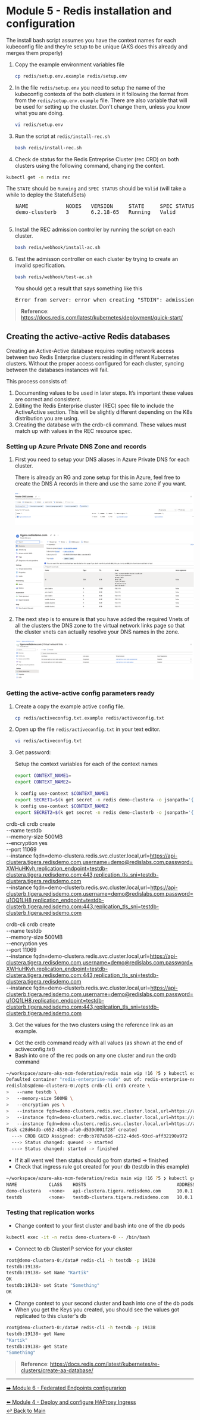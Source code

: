 # Module 5 - Redis installation and configuration

The install bash script assumes you have the context names for each kubeconfig file and they're setup to be unique (AKS does this already and merges them properly)

1. Copy the example environment variables file 

   ```bash
   cp redis/setup.env.example redis/setup.env
   ```

2. In the file `redis/setup.env` you need to setup the name of the kubeconfig contexts of the both clusters in it following the format from from the `redis/setup.env.example` file. There are also variable that will be used for setting up the cluster. Don't change them, unless you know what you are doing.
 
   ```bash
   vi redis/setup.env
   ```

3. Run the script at  `redis/install-rec.sh`
  
   ```bash
   bash redis/install-rec.sh
   ```


4. Check de status for the Redis Entreprise Cluster (rec CRD) on both clusters using the following command, changing the context.

  ```bash
  kubectl get -n redis rec                                                       
  ```

   The `STATE` should be `Running` and `SPEC STATUS` should be `Valid` (will take a while to deploy the StatefulSets)

   <pre>
   NAME            NODES   VERSION     STATE     SPEC STATUS   LICENSE STATE   SHARDS LIMIT   LICENSE EXPIRATION DATE   AGE
   demo-clusterb   3       6.2.18-65   Running   Valid         Valid           4              2023-03-19T20:36:00Z      3h32m
   </pre>


5. Install the REC admission controller by running the script on each cluster.  

   ```bash
   bash redis/webhook/install-ac.sh
   ```

6. Test the admisson controller on each cluster by trying to create an invalid specification. 

   ```bash
   bash redis/webhook/test-ac.sh
   ```

   You should get a result that says something like this

   <pre>
   Error from server: error when creating "STDIN": admission webhook "redb.admission.redislabs" denied the request: 'illegal' is an invalid value for 'eviction_policy'
   </pre>


>**Reference**: https://docs.redis.com/latest/kubernetes/deployment/quick-start/


## Creating the active-active Redis databases

Creating an Active-Active database requires routing network access between two Redis Enterprise clusters residing in different Kubernetes clusters. Without the proper access configured for each cluster, syncing between the databases instances will fail.

This process consists of:

1. Documenting values to be used in later steps. It’s important these values are correct and consistent.
2. Editing the Redis Enterprise cluster (REC) spec file to include the ActiveActive section. This will be slightly different depending on the K8s distribution you are using.
3. Creating the database with the crdb-cli command. These values must match up with values in the REC resource spec.

### Setting up Azure Private DNS Zone and records

1. First you need to setup your DNS aliases in Azure Private DNS for each cluster.  

   There is already an RG and zone setup for this in Azure, feel free to create the DNS A records in there and use the same zone if you want. 

   ![zone](/redis/images/private_zones.png)

   ![names](/redis/images/dns_names.png)

2. The next step is to ensure is that you have added the required Vnets of all the clusters the DNS zone to the virtual network links page so that the cluster vnets can actually resolve your DNS names in the zone.

   ![vnet_links](/redis/images/vnet_links.png)


### Getting the active-active config parameters ready

1. Create a copy the example active config file.

   ```bash
   cp redis/activeconfig.txt.example redis/activeconfig.txt
   ``` 

2. Open up the file `redis/activeconfig.txt` in your text editor.

   ```bash
   vi redis/activeconfig.txt
   ```

3. Get password: 

   Setup the context variables for each of the context names 
   ```bash
   export CONTEXT_NAME1=
   export CONTEXT_NAME2=
   ```
   


   ```bash
   k config use-context $CONTEXT_NAME1
   export SECRET1=$(k get secret -n redis demo-clustera -o jsonpath='{.data.password}' | base64 --decode)
   k config use-context $CONTEXT_NAME2
   export SECRET2=$(k get secret -n redis demo-clusterb -o jsonpath='{.data.password}' | base64 --decode)
   ```

   


crdb-cli crdb create \
  --name testdb \
  --memory-size 500MB \
  --encryption yes \
  --port 11069 \
  --instance fqdn=demo-clustera.redis.svc.cluster.local,url=https://api-clustera.tigera.redisdemo.com,username=demo@redislabs.com,password=XWHuHKvh,replication_endpoint=testdb-clustera.tigera.redisdemo.com:443,replication_tls_sni=testdb-clustera.tigera.redisdemo.com \
  --instance fqdn=demo-clusterb.redis.svc.cluster.local,url=https://api-clusterb.tigera.redisdemo.com,username=demo@redislabs.com,password=u1OQ1LH8,replication_endpoint=testdb-clusterb.tigera.redisdemo.com:443,replication_tls_sni=testdb-clusterb.tigera.redisdemo.com


crdb-cli crdb create \
  --name testdb \
  --memory-size 500MB \
  --encryption yes \
  --port 11069 \
  --instance fqdn=demo-clustera.redis.svc.cluster.local,url=https://api-clustera.tigera.redisdemo.com,username=demo@redislabs.com,password=XWHuHKvh,replication_endpoint=testdb-clustera.tigera.redisdemo.com:443,replication_tls_sni=testdb-clustera.tigera.redisdemo.com \
  --instance fqdn=demo-clusterb.redis.svc.cluster.local,url=https://api-clusterb.tigera.redisdemo.com,username=demo@redislabs.com,password=u1OQ1LH8,replication_endpoint=testdb-clusterb.tigera.redisdemo.com:443,replication_tls_sni=testdb-clusterb.tigera.redisdemo.com






3. Get the values for the two clusters using the reference link as an example.

- Get the crdb command ready with all values (as shown at the end of activeconfig.txt)
- Bash into one of the rec pods on any one cluster and run the crdb command

```bash
~/workspace/azure-aks-mcm-federation/redis main wip !16 ?5 ❯ kubectl exec -it demo-clustera-0 -- /bin/bash                                                                   ⎈ aks-kartik-cc-mcm-workshop-eastus/redis 15:52:10
Defaulted container "redis-enterprise-node" out of: redis-enterprise-node, bootstrapper
redislabs@demo-clustera-0:/opt$ crdb-cli crdb create \
>   --name testdb \
>   --memory-size 500MB \
>   --encryption yes \
>   --instance fqdn=demo-clustera.redis.svc.cluster.local,url=https://api-clustera.tigera.redisdemo.com,username=demo@redislabs.com,password=xia3cG8b,replication_endpoint=testdb-clustera.tigera.redisdemo.com:443,replication_tls_sni=testdb-clustera.tigera.redisdemo.com \
>   --instance fqdn=demo-clusterb.redis.svc.cluster.local,url=https://api-clusterb.tigera.redisdemo.com,username=demo@redislabs.com,password=IHqnWuvi,replication_endpoint=testdb-clusterb.tigera.redisdemo.com:443,replication_tls_sni=testdb-clusterb.tigera.redisdemo.com \
>   --instance fqdn=demo-clusterc.redis.svc.cluster.local,url=https://api-clusterc.tigera.redisdemo.com,username=demo@redislabs.com,password=9q44NKmF,replication_endpoint=testdb-clusterc.tigera.redisdemo.com:443,replication_tls_sni=testdb-clusterc.tigera.redisdemo.com
Task c28d64db-c652-4530-afa0-d539d001f28f created
  ---> CRDB GUID Assigned: crdb:b787a586-c212-4de5-93cd-aff32190a972
  ---> Status changed: queued -> started
  ---> Status changed: started -> finished
```

- If it all went well then status should go from started -> finished
- Check that ingress rule got created for your db (testdb in this example)

```bash
~/workspace/azure-aks-mcm-federation/redis main wip !16 ?5 ❯ kubectl get ingress                                                               28s ⎈ aks-kartik-cc-mcm-workshop-eastus/redis 15:52:39
NAME            CLASS    HOSTS                                  ADDRESS     PORTS   AGE
demo-clustera   <none>   api-clustera.tigera.redisdemo.com      10.0.1.76   80      2d5h
testdb          <none>   testdb-clustera.tigera.redisdemo.com   10.0.1.76   80      23s
```


### Testing that replication works

- Change context to your first cluster and bash into one of the db pods 

```bash
kubectl exec -it -n redis demo-clustera-0 -- /bin/bash
```

- Connect to db ClusterIP service for your cluster 

```bash
root@demo-clustera-0:/data# redis-cli -h testdb -p 19138
testdb:19138>
testdb:19138> set Name "Kartik"
OK
testdb:19138> set State "Something"
OK
```

- Change context to your second cluster and bash into one of the db pods
- When you get the Keys you created, you should see the values got replicated to this cluster's db 

```bash
root@demo-clusterb-0:/data# redis-cli -h testdb -p 19138
testdb:19138> get Name
"Kartik"
testdb:19138> get State
"Something"
```

>**Reference**: https://docs.redis.com/latest/kubernetes/re-clusters/create-aa-database/

---

[:arrow_right: Module 6 - Federated Endpoints configurarion](/modules/module-06-federated-endpoints.md)  <br>

[:arrow_left:  Module 4 - Deploy and configure HAProxy Ingress](/modules/module-04-haproxy-ingress.md)  
[:leftwards_arrow_with_hook: Back to Main](/README.md)
